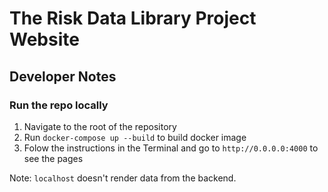 # The Risk Data Library Project Website

## Developer Notes
### Run the repo locally

1. Navigate to the root of the repository
2. Run `docker-compose up --build` to build docker image
3. Folow the instructions in the Terminal and go to `http://0.0.0.0:4000` to see the pages

Note: `localhost` doesn't render data from the backend.